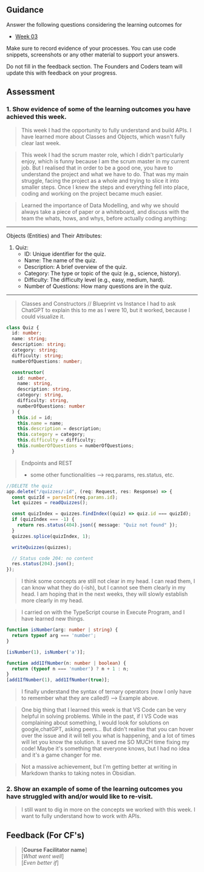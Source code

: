 ## Guidance
Answer the following questions considering the learning outcomes for
- [Week 03](https://learn.foundersandcoders.com/course/syllabus/developer/week03-project03-server/learning-outcomes/)

Make sure to record evidence of your processes. You can use code snippets, screenshots or any other material to support your answers.

Do not fill in the feedback section. The Founders and Coders team will update this with feedback on your progress.

## Assessment
 ### 1. Show evidence of some of the learning outcomes you have achieved this week.
> This week I had the opportunity to fully understand and build APIs.
> I have learned more about Classes and Objects, which wasn't fully clear last week.

> This week I had the scrum master role, which I didn't particularly enjoy, which is funny because I am the scrum master in my current job. 
> But I realised that in order to be a good one, you have to understand the project and what we have to do.
> That was my main struggle, facing the project as a whole and trying to slice it into smaller steps.
> Once I knew the steps and everything fell into place, coding and working on the project became much easier.

> Learned the importance of Data Modelling, and why we should always take a piece of paper or a whiteboard, and discuss with the team the whats, hows, and whys, before actually coding anything:

---

Objects (Entities) and Their Attributes:

1. Quiz:
   - ID: Unique identifier for the quiz.
   - Name: The name of the quiz.
   - Description: A brief overview of the quiz.
   - Category: The type or topic of the quiz (e.g., science, history).
   - Difficulty: The difficulty level (e.g., easy, medium, hard).
   - Number of Questions: How many questions are in the quiz.

---

> Classes and Constructors // Blueprint vs Instance
> I had to ask ChatGPT to explain this to me as I were 10, but it worked, because I could visualize it.
```ts
class Quiz {
  id: number;
  name: string;
  description: string;
  category: string;
  difficulty: string;
  numberOfQuestions: number;

  constructor(
    id: number,
    name: string,
    description: string,
    category: string,
    difficulty: string,
    numberOfQuestions: number
  ) {
    this.id = id;
    this.name = name;
    this.description = description;
    this.category = category;
    this.difficulty = difficulty;
    this.numberOfQuestions = numberOfQuestions;
  }
```
> Endpoints and REST
> + some other functionalities --> req.params, res.status, etc.
```ts
//DELETE the quiz
app.delete("/quizzes/:id", (req: Request, res: Response) => {
  const quizId = parseInt(req.params.id);
  let quizzes = readQuizzes();

  const quizIndex = quizzes.findIndex((quiz) => quiz.id === quizId);
  if (quizIndex === -1) {
    return res.status(404).json({ message: "Quiz not found" });
  }
  quizzes.splice(quizIndex, 1);

  writeQuizzes(quizzes);

  // Status code 204: no content
  res.status(204).json();
});
```
> I think some concepts are still not clear in my head. I can read them, I can know what they do (-ish), but I cannot see them clearly in my head.
> I am hoping that in the next weeks, they will slowly establish more clearly in my head.

> I carried on with the TypeScript course in Execute Program, and I have learned new things.
```ts
function isNumber(arg: number | string) {
  return typeof arg === 'number';
}

[isNumber(1), isNumber('a')];
```
```ts
function add1IfNumber(n: number | boolean) {
  return (typeof n === 'number') ? n + 1 : n;
}
[add1IfNumber(1), add1IfNumber(true)];
```
> I finally understand the syntax of ternary operators (now I only have to remember what they are called!) --> Example above.

> One big thing that I learned this week is that VS Code can be very helpful in solving problems. While in the past, if I VS Code was complaining about something, I would look for solutions on google,chatGPT, asking peers...  But didn't realise that you can hover over the issue and it will tell you what is happening, and a lot of times will let you know the solution. It saved me SO MUCH time fixing my code! Maybe it's something that everyone knows, but I had no idea and it's a game changer for me.

> Not a massive achievement, but I'm getting better at writing in Markdown thanks to taking notes in Obsidian.

 ### 2. Show an example of some of the learning outcomes you have struggled with and/or would like to re-visit.
> I still want to dig in more on the concepts we worked with this week. I want to fully understand how to work with APIs.

## Feedback (For CF's)
> [**Course Facilitator name**]  
> [*What went well*]  
> [*Even better if*]
